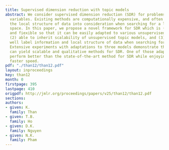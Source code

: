 ```yaml
---
title: Supervised dimension reduction with topic models
abstract: We consider supervised dimension reduction (SDR) for problems with discrete
  variables. Existing methods are computationally expensive, and often do not take
  the local structure of data into consideration when searching for a low-dimensional
  space. In this paper, we propose a novel framework for SDR which is (1) general
  and fiexible so that it can be easily adapted to various unsupervised topic models,
  (2) able to inherit scalability of unsupervised topic models, and (3) can exploit
  well label information and local structure of data when searching for a new space.
  Extensive experiments with adaptations to three models demonstrate that our framework
  can yield scalable and qualitative methods for SDR. One of those adaptations can
  perform better than the state-of-the-art method for SDR while enjoying significantly
  faster speed.
pdf: "./than12/than12.pdf"
layout: inproceedings
key: than12
month: 0
firstpage: 395
lastpage: 410
origpdf: http://jmlr.org/proceedings/papers/v25/than12/than12.pdf
sections: 
authors:
- given: K.
  family: Than
- given: T.B.
  family: Ho
- given: D.K.
  family: Nguyen
- given: N.K.
  family: Pham
---
```

